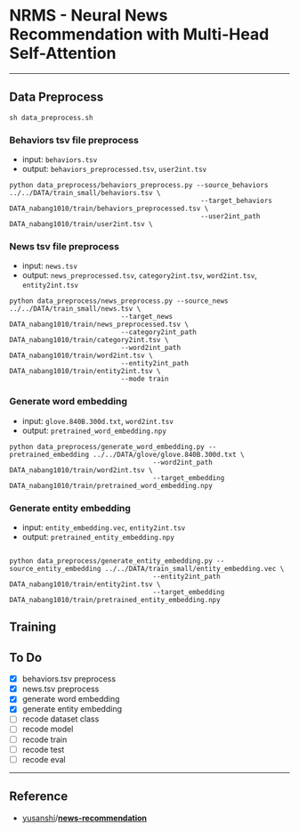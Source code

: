 # NRMS - Neural News Recommendation with Multi-Head Self-Attention

---


## Data Preprocess

```console
sh data_preprocess.sh
```

### Behaviors tsv file preprocess

* input: `behaviors.tsv`
* output: `behaviors_preprocessed.tsv`, `user2int.tsv`

```console
python data_preprocess/behaviors_preprocess.py --source_behaviors ../../DATA/train_small/behaviors.tsv \
                                                --target_behaviors DATA_nabang1010/train/behaviors_preprocessed.tsv \
                                                --user2int_path DATA_nabang1010/train/user2int.tsv \
```

### News tsv file preprocess

* input: `news.tsv`
* output: `news_preprocessed.tsv`, `category2int.tsv`, `word2int.tsv`, `entity2int.tsv`

```console
python data_preprocess/news_preprocess.py --source_news ../../DATA/train_small/news.tsv \
                            --target_news DATA_nabang1010/train/news_preprocessed.tsv \
                            --category2int_path DATA_nabang1010/train/category2int.tsv \
                            --word2int_path DATA_nabang1010/train/word2int.tsv \
                            --entity2int_path DATA_nabang1010/train/entity2int.tsv \
                            --mode train
```

### Generate word embedding

* input: `glove.840B.300d.txt`, `word2int.tsv`
* output: `pretrained_word_embedding.npy`

```console
python data_preprocess/generate_word_embedding.py --pretrained_embedding ../../DATA/glove/glove.840B.300d.txt \
                                    --word2int_path DATA_nabang1010/train/word2int.tsv \
                                    --target_embedding DATA_nabang1010/train/pretrained_word_embedding.npy
```

### Generate entity embedding

* input: `entity_embedding.vec`, `entity2int.tsv`
* output: `pretrained_entity_embedding.npy`

```console

python data_preprocess/generate_entity_embedding.py --source_entity_embedding ../../DATA/train_small/entity_embedding.vec \
                                    --entity2int_path DATA_nabang1010/train/entity2int.tsv \
                                    --target_embedding DATA_nabang1010/train/pretrained_entity_embedding.npy
```

## Training

## To Do

* [X] behaviors.tsv preprocess
* [X] news.tsv preprocess
* [X] generate word embedding
* [X] generate entity embedding
* [ ] recode dataset class
* [ ] recode model
* [ ] recode train
* [ ] recode test
* [ ] recode eval

---

## Reference

* [yusanshi](https://github.com/yusanshi)/**[news-recommendation](https://github.com/yusanshi/news-recommendation)**
